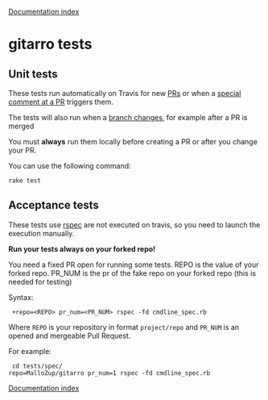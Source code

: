 [Documentation index](../README.md#documentation)

# gitarro tests

## Unit tests 

These tests run automatically on Travis for new [PRs](https://travis-ci.org/openSUSE/gitarro/pull_requests) or when a [special comment at a PR](ADVANCED.md#retriggering-a-specific-test) triggers them.

The tests will also run when a [branch changes](https://travis-ci.org/openSUSE/gitarro/branches), for example after a PR is merged

You must **always** run them locally before creating a PR or after you change your PR.

You can use the following command:

```console
rake test
```

## Acceptance tests

These tests use [rspec](http://rspec.info/) are not executed on travis, so you need to launch the execution manually.


**Run your tests always on your forked repo!**


You need a fixed PR open for running some tests.
REPO is the value of your forked repo.
PR_NUM is the pr of the fake repo on your forked repo (this is needed for testing)

Syntax:
```console
 +repo=<REPO> pr_num=<PR_NUM> rspec -fd cmdline_spec.rb
```

Where ```REPO``` is your repository in format ```project/repo``` and ```PR_NUM``` is an opened and mergeable Pull Request.

For example:

```console
 cd tests/spec/
repo=MalloZup/gitarro pr_num=1 rspec -fd cmdline_spec.rb
```

[Documentation index](../README.md#documentation)
